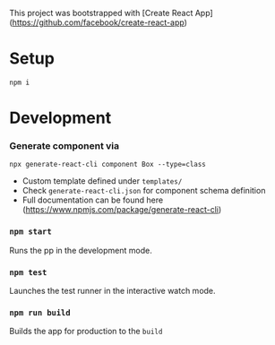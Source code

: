 This project was bootstrapped with [Create React App]
(https://github.com/facebook/create-react-app)

# Setup

```
npm i
```
# Development

### Generate component via
```
npx generate-react-cli component Box --type=class
```

- Custom template defined under `templates/`
- Check `generate-react-cli.json` for component schema definition
- Full documentation can be found here (https://www.npmjs.com/package/generate-react-cli)

### `npm start`
Runs the pp in the development mode.

### `npm test`
Launches the test runner in the interactive watch mode.

### `npm run build`
Builds the app for production to the `build`
